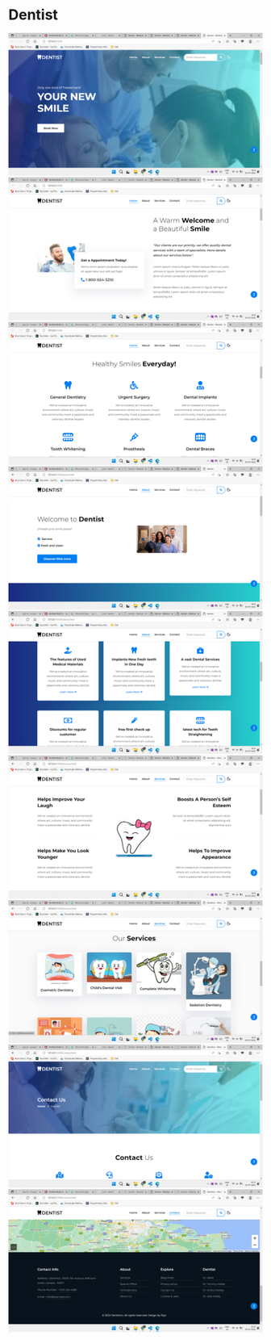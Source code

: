 # Dentist

![](https://github.com/bhatiRiya/Dentist/blob/master/assets/README.md/Screenshot%20(346).png)
![](https://github.com/bhatiRiya/Dentist/blob/master/assets/README.md/Screenshot%20(347).png)
![](https://github.com/bhatiRiya/Dentist/blob/master/assets/README.md/Screenshot%20(348).png)
![](https://github.com/bhatiRiya/Dentist/blob/master/assets/README.md/Screenshot%20(349).png)
![](https://github.com/bhatiRiya/Dentist/blob/master/assets/README.md/Screenshot%20(350).png)
![](https://github.com/bhatiRiya/Dentist/blob/master/assets/README.md/Screenshot%20(351).png)
![](https://github.com/bhatiRiya/Dentist/blob/master/assets/README.md/Screenshot%20(352).png)
![](https://github.com/bhatiRiya/Dentist/blob/master/assets/README.md/Screenshot%20(355).png)
![](https://github.com/bhatiRiya/Dentist/blob/master/assets/README.md/Screenshot%20(357).png)



